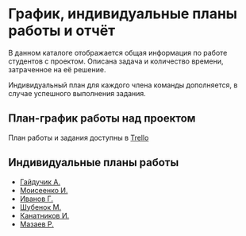 # График, индивидуальные планы работы и отчёт

В данном каталоге отображается общая информация по работе студентов с проектом. Описана задача и количество времени, затраченное на её решение.

Индивидуальный план для каждого члена команды дополняется, в случае успешного выполнения задания.

## План-график работы над проектом

План работы и задания доступны в [Trello](https://vk.cc/bVqZQg "Trello")

## Индивидуальные планы работы

- [Гайдучик А.](gaiduchik.md)
- [Моисеенко И.](moiseenko.md)
- [Иванов Г.](ivanov.md)
- [Шубенок М.](shubenok.md)
- [Канатников И.](kanat.md)
- [Мазаев Р.](mazaev.md)


<!-- ## Отчёт

Также в эту папку нужно будет поместить итоговый отчёт о проекте, когда он будет готов. -->